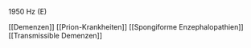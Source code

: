 1950 Hz (E)

[[Demenzen]]
[[Prion-Krankheiten]]
[[Spongiforme Enzephalopathien]]
[[Transmissible Demenzen]]
